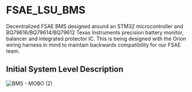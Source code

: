 # FSAE_LSU_BMS
Decentralized FSAE BMS designed around an STM32 microcontroller and BQ79616/BQ79614/BQ79612 Texas Instruments precision battery monitor, balancer and integrated protector IC. This is being designed with the Orion wiring harness in mind to maintain backwards compatibility for our FSAE team. 


## Initial System Level Description 

![BMS - MOBO (2)](https://github.com/user-attachments/assets/deba56ab-669f-4e94-b4b9-ad3d1f529435)
